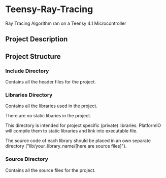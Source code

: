 # Teensy-Ray-Tracing
Ray Tracing Algorithm ran on a Teensy 4.1 Microcontroller 

## Project Description

## Project Structure

### Include Directory
Contains all the header files for the project.

### Libraries Directory
Contains all the libraries used in the project.

There are no static libaries in the project.

This directory is intended for project specific (private) libraries.
PlatformIO will compile them to static libraries and link into executable file.

The source code of each library should be placed in an own separate directory
("lib/your_library_name/[here are source files]").

### Source Directory
Contains all the source files for the project.